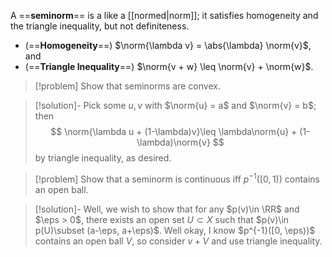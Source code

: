 A ==**seminorm**== is a like a [[normed|norm]]; it satisfies homogeneity and the triangle inequality, but not definiteness. 
-  (==**Homogeneity**==) $\norm{\lambda v} = \abs{\lambda} \norm{v}$, and 
-  (==**Triangle Inequality**==) $\norm{v + w} \leq \norm{v} + \norm{w}$.

>[!problem]
>Show that seminorms are convex.

>[!solution]-
>Pick some $u,v$ with $\norm{u} = a$ and $\norm{v} = b$; then
>$$
>	\norm{\lambda u + (1-\lambda)v}\leq \lambda\norm{u} + (1-\lambda)\norm{v}
>$$
>by triangle inequality, as desired.


>[!problem]
>Show that a seminorm is continuous iff $p^{-1}([0, 1))$ contains an open ball.

>[!solution]-
>Well, we wish to show that for any $p(v)\in \RR$ and $\eps > 0$, there exists an open set $U\subset X$ such that $p(v)\in p(U)\subset (a-\eps, a+\eps)$. Well okay, I know $p^{-1}([0, \eps))$ contains an open ball $V$, so consider $v + V$ and use triangle inequality.